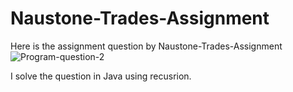 # Naustone-Trades-Assignment
Here is the assignment question by Naustone-Trades-Assignment
![Program-question-2](https://github.com/singhal0306/Naustone-Trades-Assignment/assets/86726484/d217f926-a93f-470a-88dd-1d2fdce2d9a7)

I solve the question in Java using recusrion.
